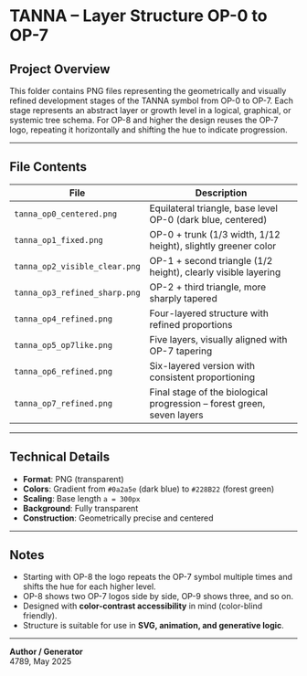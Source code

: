 # TANNA – Layer Structure OP-0 to OP-7

## Project Overview

This folder contains PNG files representing the geometrically and visually refined development stages
of the TANNA symbol from OP-0 to OP-7. Each stage represents an abstract layer or growth level
in a logical, graphical, or systemic tree schema. For OP-8 and higher the design reuses the OP-7 logo,
repeating it horizontally and shifting the hue to indicate progression.

---

## File Contents

| File                        | Description                                                        |
|----------------------------|--------------------------------------------------------------------|
| `tanna_op0_centered.png`   | Equilateral triangle, base level OP-0 (dark blue, centered)        |
| `tanna_op1_fixed.png`      | OP-0 + trunk (1/3 width, 1/12 height), slightly greener color      |
| `tanna_op2_visible_clear.png` | OP-1 + second triangle (1/2 height), clearly visible layering     |
| `tanna_op3_refined_sharp.png` | OP-2 + third triangle, more sharply tapered                      |
| `tanna_op4_refined.png`    | Four-layered structure with refined proportions                    |
| `tanna_op5_op7like.png`    | Five layers, visually aligned with OP-7 tapering                   |
| `tanna_op6_refined.png`    | Six-layered version with consistent proportioning                  |
| `tanna_op7_refined.png`    | Final stage of the biological progression – forest green, seven layers |

---

## Technical Details

- **Format**: PNG (transparent)
- **Colors**: Gradient from `#0a2a5e` (dark blue) to `#228B22` (forest green)
- **Scaling**: Base length `a = 300px`
- **Background**: Fully transparent
- **Construction**: Geometrically precise and centered

---

## Notes

- Starting with OP-8 the logo repeats the OP-7 symbol multiple times and shifts the hue for each higher level.
- OP-8 shows two OP-7 logos side by side, OP-9 shows three, and so on.
- Designed with **color-contrast accessibility** in mind (color-blind friendly).
- Structure is suitable for use in **SVG, animation, and generative logic**.

---

**Author / Generator**  
4789, May 2025
